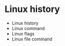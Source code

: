 
# Linux history
 - Linux history
 - Linux command
 - Linux flags
 - Linux file command 

 <br>
  <br>
   <br>
